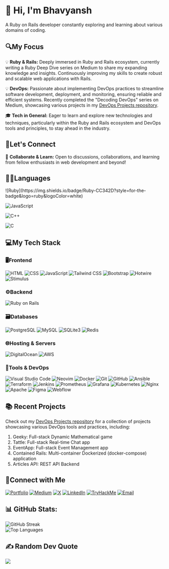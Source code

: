 # 👋 Hi, I'm Bhavyansh
A Ruby on Rails developer constantly exploring and learning about various domains of coding.

## 🔍My Focus
💡 **Ruby & Rails:** Deeply immersed in Ruby and Rails ecosystem, currently writing a Ruby Deep Dive series on Medium to share my expanding knowledge and insights. Continuously improving my skills to create robust and scalable web applications with Rails.

💡 **DevOps:** Passionate about implementing DevOps practices to streamline software development, deployment, and monitoring, ensuring reliable and efficient systems. Recently completed the "Decoding DevOps" series on Medium, showcasing various projects in my [DevOps Projects repository](https://github.com/bhavyansh001/DevOps_Projects).

🎓 **Tech in General:** Eager to learn and explore new technologies and techniques, particularly within the Ruby and Rails ecosystem and DevOps tools and principles, to stay ahead in the industry.

## 🌟Let's Connect
🌱 **Collaborate & Learn:** Open to discussions, collaborations, and learning from fellow enthusiasts in web development and beyond!

## 👨‍💻Languages
<p>
 ![Ruby](https://img.shields.io/badge/Ruby-CC342D?style=for-the-badge&logo=ruby&logoColor=white)
 
 ![JavaScript](https://img.shields.io/badge/JavaScript-F7DF1E?style=for-the-badge&logo=javascript&logoColor=black)
 
 ![C++](https://img.shields.io/badge/C++-00599C?style=for-the-badge&logo=c%2B%2B&logoColor=white)
 
 ![C](https://img.shields.io/badge/C-00599C?style=for-the-badge&logo=c&logoColor=white)
 
</p>

## 💻My Tech Stack
<p>

### 🖥️Frontend
  ![HTML](https://img.shields.io/badge/HTML-E34F26?style=for-the-badge&logo=html5&logoColor=white)
  ![CSS](https://img.shields.io/badge/CSS-1572B6?style=for-the-badge&logo=css3&logoColor=white)
  ![JavaScript](https://img.shields.io/badge/JavaScript-F7DF1E?style=for-the-badge&logo=javascript&logoColor=black)
  ![Tailwind CSS](https://img.shields.io/badge/Tailwind_CSS-38B2AC?style=for-the-badge&logo=tailwind-css&logoColor=white)
  ![Bootstrap](https://img.shields.io/badge/Bootstrap-563D7C?style=for-the-badge&logo=bootstrap&logoColor=white)
  ![Hotwire](https://img.shields.io/badge/Hotwire-333333?style=for-the-badge&logo=hotwire&logoColor=white)
  ![Stimulus](https://img.shields.io/badge/Stimulus-333333?style=for-the-badge&logo=stimulus&logoColor=white)

### ⚙️Backend
 ![Ruby on Rails](https://img.shields.io/badge/Ruby_on_Rails-CC0000?style=for-the-badge&logo=ruby-on-rails&logoColor=white)

### 🗃️Databases
  ![PostgreSQL](https://img.shields.io/badge/PostgreSQL-336791?style=for-the-badge&logo=postgresql&logoColor=white)
  ![MySQL](https://img.shields.io/badge/MySQL-4479A1?style=for-the-badge&logo=mysql&logoColor=white)
  ![SQLite3](https://img.shields.io/badge/SQLite3-003B57?style=for-the-badge&logo=sqlite&logoColor=white)
  ![Redis](https://img.shields.io/badge/Redis-333333?style=for-the-badge&logo=redis&logoColor=white)

### 🌐Hosting & Servers
  ![DigitalOcean](https://img.shields.io/badge/DigitalOcean-0080FF?style=for-the-badge&logo=digitalocean&logoColor=white)
  ![AWS](https://img.shields.io/badge/AWS-232F3E?style=for-the-badge&logo=amazon-aws&logoColor=white)

### 🧰Tools & DevOps
  ![Visual Studio Code](https://img.shields.io/badge/Visual_Studio_Code-007ACC?style=for-the-badge&logo=visual-studio-code&logoColor=white)
  ![Neovim](https://img.shields.io/badge/Neovim-57A143?style=for-the-badge&logo=neovim&logoColor=white)
  ![Docker](https://img.shields.io/badge/Docker-2496ED?style=for-the-badge&logo=docker&logoColor=white)
  ![Git](https://img.shields.io/badge/Git-F05032?style=for-the-badge&logo=git&logoColor=white)
  ![GitHub](https://img.shields.io/badge/GitHub-181717?style=for-the-badge&logo=github&logoColor=white)
  ![Ansible](https://img.shields.io/badge/Ansible-EE0000?style=for-the-badge&logo=ansible&logoColor=white)
  ![Terraform](https://img.shields.io/badge/Terraform-7B42BC?style=for-the-badge&logo=terraform&logoColor=white)
  ![Jenkins](https://img.shields.io/badge/Jenkins-D24939?style=for-the-badge&logo=jenkins&logoColor=white)
  ![Prometheus](https://img.shields.io/badge/Prometheus-E6522C?style=for-the-badge&logo=prometheus&logoColor=white)
  ![Grafana](https://img.shields.io/badge/Grafana-F46800?style=for-the-badge&logo=grafana&logoColor=white)
  ![Kubernetes](https://img.shields.io/badge/Kubernetes-326CE5?style=for-the-badge&logo=kubernetes&logoColor=white)
  ![Nginx](https://img.shields.io/badge/Nginx-009639?style=for-the-badge&logo=nginx&logoColor=white)
  ![Apache](https://img.shields.io/badge/Apache-D22128?style=for-the-badge&logo=apache&logoColor=white)
  ![Figma](https://img.shields.io/badge/Figma-F24E1E?style=for-the-badge&logo=figma&logoColor=white)
  ![Webflow](https://img.shields.io/badge/Webflow-4353FF?style=for-the-badge&logo=webflow&logoColor=white)
</p>

## 📚 Recent Projects
Check out my [DevOps Projects repository](https://github.com/bhavyansh001/DevOps_Projects) for a collection of projects showcasing various DevOps tools and practices, including:

1. Geeky: Full-stack Dynamic Mathematical game
2. Tattle: Full-stack Real-time Chat app
3. EventApp: Full-stack Event Management app
4. Contained Rails: Multi-container Dockerized (docker-compose) application
5. Articles API: REST API Backend

## 🤝Connect with Me
<p>
  <a href="https://diversepixel.com"><img alt="Portfolio" src="https://img.shields.io/badge/Portfolio-diversepixel.com-blue?style=for-the-badge&logo=google-chrome&logoColor=white"></a>
  <a href="https://diversepixel.medium.com/"><img alt="Medium" src="https://img.shields.io/badge/Medium-diversepixel-blue?style=for-the-badge&logo=medium&logoColor=white"></a>
  <a href="https://x.com/bhavyansh001"><img alt="X" src="https://img.shields.io/badge/X-bhavyansh001-blue?style=for-the-badge&logo=x&logoColor=white"></a>
  <a href="https://www.linkedin.com/in/bhavyansh001/"><img alt="LinkedIn" src="https://img.shields.io/badge/LinkedIn-Bhavyansh%20Yadav-blue?style=for-the-badge&logo=linkedin&logoColor=white"></a>
  <a href="https://tryhackme.com/p/bhavyansh001"><img alt="TryHackMe" src="https://img.shields.io/badge/TryHackMe-bhavyansh001-blue?style=for-the-badge&logo=tryhackme&logoColor=white"></a>
  <a href="mailto:bhavyansh001@gmail.com"><img alt="Email" src="https://img.shields.io/badge/Email-bhavyansh001@gmail.com-blue?style=for-the-badge&logo=gmail&logoColor=white"></a>
</p>

## 📊 GitHub Stats:
![GitHub Streak](https://github-readme-streak-stats.herokuapp.com/?user=bhavyansh001&theme=dark&hide_border=false)<br/>
![Top Languages](https://github-readme-stats.vercel.app/api/top-langs/?username=bhavyansh001&theme=dark&hide_border=false&include_all_commits=true&count_private=false&layout=compact)

## ✍️ Random Dev Quote
![](https://quotes-github-readme.vercel.app/api?type=horizontal&theme=radical)
